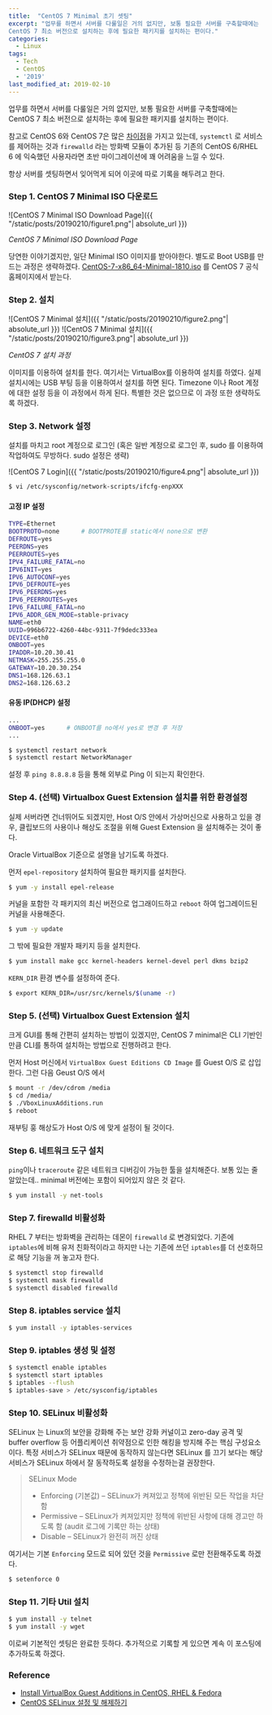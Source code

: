 ```yaml
---
title:  "CentOS 7 Minimal 초기 셋팅"
excerpt: "업무를 하면서 서버를 다룰일은 거의 없지만, 보통 필요한 서버를 구축할때에는
CentOS 7 최소 버전으로 설치하는 후에 필요한 패키지를 설치하는 편이다."
categories:
  - Linux
tags:
  - Tech
  - CentOS
  - '2019'
last_modified_at: 2019-02-10
---
```


업무를 하면서 서버를 다룰일은 거의 없지만, 보통 필요한 서버를 구축할때에는
CentOS 7 최소 버전으로 설치하는 후에 필요한 패키지를 설치하는 편이다.

참고로 CentOS 6와 CentOS 7은 많은 [차이점](https://www.lesstif.com/pages/viewpage.action?pageId=22053120)을 가지고 있는데, `systemctl` 로 서비스를 제어하는 것과 `firewalld`
라는 방화벽 모듈이 추가된 등 기존의 CentOS 6/RHEL 6 에 익숙했던 사용자라면 초반 마이그레이션에 꽤 어려움을 느낄 수 있다.

항상 서버를 셋팅하면서 잊어먹게 되어 이곳에 따로 기록을 해두려고 한다.

### Step 1. CentOS 7 Minimal ISO 다운로드

![CentOS 7 Minimal ISO Download Page]({{ "/static/posts/20190210/figure1.png"| absolute_url }})

*CentOS 7 Minimal ISO Download Page*

당연한 이야기겠지만, 일단 Minimal ISO 이미지를 받아야한다. 별도로 Boot USB를 만드는 과정은 생략하겠다.
[CentOS-7-x86_64-Minimal-1810.iso](http://isoredirect.centos.org/centos/7/isos/x86_64/CentOS-7-x86_64-Minimal-1810.iso)
를 CentOS 7 공식 홈페이지에서 받는다.

### Step 2. 설치

![CentOS 7 Minimal 설치]({{ "/static/posts/20190210/figure2.png"| absolute_url }})
![CentOS 7 Minimal 설치]({{ "/static/posts/20190210/figure3.png"| absolute_url }})

*CentOS 7 설치 과정*

이미지를 이용하여 설치를 한다. 여기서는 VirtualBox를 이용하여 설치를 하였다.
실제 설치시에는 USB 부팅 등을 이용하여서 설치를 하면 된다. Timezone 이나 Root 계정에 대한 설정 등을 이 과정에서 하게 된다.
특별한 것은 없으므로 이 과정 또한 생략하도록 하겠다.

### Step 3. Network 설정

설치를 마치고 root 계정으로 로그인 (혹은 일반 계정으로 로그인 후, sudo 를 이용하여 작업하여도 무방하다. sudo 설정은 생략)

![CentOS 7 Login]({{ "/static/posts/20190210/figure4.png"| absolute_url }})

```bash
$ vi /etc/sysconfig/network-scripts/ifcfg-enpXXX
```

#### 고정 IP 설정
```bash
TYPE=Ethernet
BOOTPROTO=none      # BOOTPROTE를 static에서 none으로 변환
DEFROUTE=yes
PEERDNS=yes
PEERROUTES=yes
IPV4_FAILURE_FATAL=no
IPV6INIT=yes
IPV6_AUTOCONF=yes
IPV6_DEFROUTE=yes
IPV6_PEERDNS=yes
IPV6_PEERROUTES=yes
IPV6_FAILURE_FATAL=no
IPV6_ADDR_GEN_MODE=stable-privacy
NAME=eth0
UUID=996b6722-4260-44bc-9311-7f9dedc333ea
DEVICE=eth0
ONBOOT=yes
IPADDR=10.20.30.41
NETMASK=255.255.255.0
GATEWAY=10.20.30.254
DNS1=168.126.63.1
DNS2=168.126.63.2
```
#### 유동 IP(DHCP) 설정
```bash
...
ONBOOT=yes      # ONBOOT를 no에서 yes로 변경 후 저장
...
```
```bash
$ systemctl restart network
$ systemctl restart NetworkManager
```

설정 후 `ping 8.8.8.8` 등을 통해 외부로 Ping 이 되는지 확인한다.

### Step 4. (선택) Virtualbox Guest Extension 설치를 위한 환경설정

실제 서버라면 건너뛰어도 되겠지만, Host O/S 안에서 가상머신으로 사용하고 있을 경우,
클립보드의 사용이나 해상도 조절을 위해 Guest Extension 을 설치해주는 것이 좋다.

Oracle VirtualBox 기준으로 설명을 남기도록 하겠다.


먼저 `epel-repository` 설치하여 필요한 패키지를 설치한다.
```bash
$ yum -y install epel-release
```

커널을 포함한 각 패키지의 최신 버전으로 업그래이드하고 `reboot` 하여 업그레이드된 커널을 사용해준다.
```bash
$ yum -y update
```
그 밖에 필요한 개발자 패키지 등을 설치한다.
```bash
$ yum install make gcc kernel-headers kernel-devel perl dkms bzip2
```

`KERN_DIR` 환경 변수를 설정하여 준다.
```bash
$ export KERN_DIR=/usr/src/kernels/$(uname -r)
```

### Step 5. (선택) Virtualbox Guest Extension 설치

크게 GUI를 통해 간편히 설치하는 방법이 있겠지만, CentOS 7 minimal은 CLI 기반인 만큼 CLI를 통하여 설치하는 방법으로
진행하려고 한다.

먼저 Host 머신에서 `VirtualBox Guest Editions CD Image` 를 Guest O/S 로 삽입한다.
그런 다음 Geust O/S 에서

```bash
$ mount -r /dev/cdrom /media
$ cd /media/
$ ./VboxLinuxAdditions.run
$ reboot
```
재부팅 훙 해상도가 Host O/S 에 맞게 설정이 될 것이다.

### Step 6. 네트워크 도구 설치

`ping`이나 `traceroute` 같은 네트워크 디버깅이 가능한 툴을 설치해준다.
보통 있는 줄 알았는데.. minimal 버전에는 포함이 되어있지 않은 것 같다.
```bash
$ yum install -y net-tools
```

### Step 7. firewalld 비활성화

RHEL 7 부터는 방화벽을 관리하는 데몬이 `firewalld` 로 변경되었다. 기존에 `iptables`에 비해 유저 친화적이라고 하지만 나는 기존에 쓰던 `iptables`를 더 선호하므로 해당 기능을 꺼 놓고자 한다.

```bash
$ systemctl stop firewalld
$ systemctl mask firewalld
$ systemctl disabled firewalld
```

### Step 8. iptables service 설치

```bash
$ yum install -y iptables-services
```

### Step 9. iptables 생성 및 설정

```bash
$ systemctl enable iptables
$ systemctl start iptables
$ iptables --flush
$ iptables-save > /etc/sysconfig/iptables
```

### Step 10. SELinux 비활성화

SELinux 는 Linux의 보안을 강화해 주는 보안 강화 커널이고 zero-day 공격 및 buffer overflow 등 어플리케이션 취약점으로 인한 해킹을 방지해 주는 핵심 구성요소이다.
특정 서비스가 SELinux 때문에 동작하지 않는다면 SELinux 를 끄기 보다는 해당 서비스가 SELinux 하에서 잘 동작하도록 설정을 수정하는걸 권장한다.

> SELinux Mode
> - Enforcing (기본값) – SELinux가 켜져있고 정책에 위반된 모든 작업을 차단함
> - Permissive – SELinux가 켜져있지만 정책에 위반된 사항에 대해 경고만 하도록 함 (audit 로그에 기록만 하는 상태)
> - Disable – SELinux가 완전히 꺼진 상태

여기서는 기본 `Enforcing` 모드로 되어 있던 것을 `Permissive` 로만 전환해주도록 하겠다.

```bash
$ setenforce 0
```

### Step 11. 기타 Util 설치

```bash
$ yum install -y telnet
$ yum install -y wget
```

이로써 기본적인 셋팅은 완료한 듯하다.
추가적으로 기록할 게 있으면 계속 이 포스팅에 추가하도록 하겠다.

### Reference
- [Install VirtualBox Guest Additions in CentOS, RHEL & Fedora](https://www.tecmint.com/install-virtualbox-guest-additions-in-centos-rhel-fedora/)
- [CentOS SELinux 설정 및 해제하기](https://www.lesstif.com/pages/viewpage.action?pageId=6979732)
